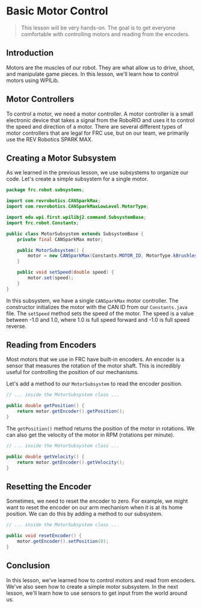 # Basic Motor Control

> This lesson will be very hands-on. The goal is to get everyone comfortable with controlling motors and reading from the encoders.

## Introduction

Motors are the muscles of our robot. They are what allow us to drive, shoot, and manipulate game pieces. In this lesson, we'll learn how to control motors using WPILib.

## Motor Controllers

To control a motor, we need a motor controller. A motor controller is a small electronic device that takes a signal from the RoboRIO and uses it to control the speed and direction of a motor. There are several different types of motor controllers that are legal for FRC use, but on our team, we primarily use the REV Robotics SPARK MAX.

## Creating a Motor Subsystem

As we learned in the previous lesson, we use subsystems to organize our code. Let's create a simple subsystem for a single motor.

```java
package frc.robot.subsystems;

import com.revrobotics.CANSparkMax;
import com.revrobotics.CANSparkMaxLowLevel.MotorType;

import edu.wpi.first.wpilibj2.command.SubsystemBase;
import frc.robot.Constants;

public class MotorSubsystem extends SubsystemBase {
    private final CANSparkMax motor;

    public MotorSubsystem() {
        motor = new CANSparkMax(Constants.MOTOR_ID, MotorType.kBrushless);
    }

    public void setSpeed(double speed) {
        motor.set(speed);
    }
}
```

In this subsystem, we have a single `CANSparkMax` motor controller. The constructor initializes the motor with the CAN ID from our `Constants.java` file. The `setSpeed` method sets the speed of the motor. The speed is a value between -1.0 and 1.0, where 1.0 is full speed forward and -1.0 is full speed reverse.

## Reading from Encoders

Most motors that we use in FRC have built-in encoders. An encoder is a sensor that measures the rotation of the motor shaft. This is incredibly useful for controlling the position of our mechanisms.

Let's add a method to our `MotorSubsystem` to read the encoder position.

```java
// ... inside the MotorSubsystem class ...

public double getPosition() {
    return motor.getEncoder().getPosition();
}
```

The `getPosition()` method returns the position of the motor in rotations. We can also get the velocity of the motor in RPM (rotations per minute).

```java
// ... inside the MotorSubsystem class ...

public double getVelocity() {
    return motor.getEncoder().getVelocity();
}
```

## Resetting the Encoder

Sometimes, we need to reset the encoder to zero. For example, we might want to reset the encoder on our arm mechanism when it is at its home position. We can do this by adding a method to our subsystem.

```java
// ... inside the MotorSubsystem class ...

public void resetEncoder() {
    motor.getEncoder().setPosition(0);
}
```

## Conclusion

In this lesson, we've learned how to control motors and read from encoders. We've also seen how to create a simple motor subsystem. In the next lesson, we'll learn how to use sensors to get input from the world around us.